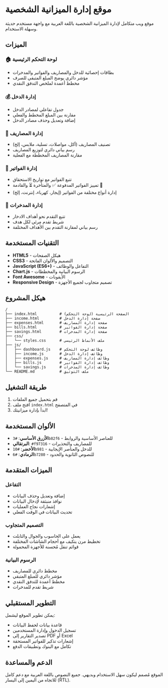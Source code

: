 # موقع إدارة الميزانية الشخصية

موقع ويب متكامل لإدارة الميزانية الشخصية باللغة العربية مع واجهة مستخدم حديثة وسهلة الاستخدام.

## الميزات

### 🏠 لوحة التحكم الرئيسية
- بطاقات إحصائية للدخل والمصاريف والفواتير والمدخرات
- مؤشر دائري يوضح المبلغ المتبقي للصرف
- مخطط أعمدة لملخص التدفق النقدي

### 💰 إدارة الدخل
- جدول تفاعلي لمصادر الدخل
- مقارنة بين المبلغ المخطط والفعلي
- إضافة وتعديل وحذف مصادر الدخل

### 💸 إدارة المصاريف
- تصنيف المصاريف (أكل، مواصلات، تسلية، ملابس، إلخ)
- رسم بياني دائري لتوزيع المصاريف
- مقارنة المصاريف المخططة مع الفعلية

### 📄 إدارة الفواتير
- تتبع الفواتير مع تواريخ الاستحقاق
- تمييز الفواتير المدفوعة ✅ والمتأخرة ⏳ والقادمة 📅
- إدارة أنواع مختلفة من الفواتير (إيجار، كهرباء، إنترنت، إلخ)

### 🏦 إدارة المدخرات
- تتبع التقدم نحو أهداف الادخار
- شريط تقدم مرئي لكل هدف
- رسم بياني لمقارنة التقدم بين الأهداف المختلفة

## التقنيات المستخدمة

- **HTML5** - هيكل الصفحات
- **CSS3** - التصميم والألوان الفاتحة
- **JavaScript (ES6+)** - التفاعل والوظائف
- **Chart.js** - الرسوم البيانية والمخططات
- **Font Awesome** - الأيقونات
- **Responsive Design** - تصميم متجاوب لجميع الأجهزة

## هيكل المشروع

```
/
├── index.html          # الصفحة الرئيسية (لوحة التحكم)
├── income.html         # صفحة إدارة الدخل
├── expenses.html       # صفحة إدارة المصاريف
├── bills.html          # صفحة إدارة الفواتير
├── savings.html        # صفحة إدارة المدخرات
├── css/
│   └── styles.css      # ملف الأنماط الرئيسي
├── js/
│   ├── dashboard.js    # وظائف لوحة التحكم
│   ├── income.js       # وظائف إدارة الدخل
│   ├── expenses.js     # وظائف إدارة المصاريف
│   ├── bills.js        # وظائف إدارة الفواتير
│   └── savings.js      # وظائف إدارة المدخرات
└── README.md           # ملف التوثيق
```

## طريقة التشغيل

1. قم بتحميل جميع الملفات
2. افتح ملف `index.html` في المتصفح
3. ابدأ بإدارة ميزانيتك!

## الألوان المستخدمة

- **الأزرق الأساسي**: `#3b82f6` - للعناصر الأساسية والروابط
- **البرتقالي**: `#f97316` - للمصاريف والتحذيرات
- **الأخضر**: `#10b981` - للدخل والعناصر الإيجابية
- **الرمادي**: `#6b7280` - للنصوص الثانوية والحدود

## الميزات المتقدمة

### التفاعل
- إضافة وتعديل وحذف البيانات
- نوافذ منبثقة لإدخال البيانات
- إشعارات نجاح العمليات
- تحديث البيانات في الوقت الفعلي

### التصميم المتجاوب
- يعمل على الحاسوب والجوال والتابلت
- تخطيط مرن يتكيف مع أحجام الشاشات المختلفة
- قوائم تنقل مُحسنة للأجهزة المحمولة

### الرسوم البيانية
- مخطط دائري للمصاريف
- مؤشر دائري للمبلغ المتبقي
- مخطط أعمدة للتدفق النقدي
- شريط تقدم للمدخرات

## التطوير المستقبلي

يمكن تطوير الموقع ليشمل:
- قاعدة بيانات لحفظ البيانات
- تسجيل الدخول وإدارة المستخدمين
- تصدير التقارير إلى PDF أو Excel
- إشعارات تذكير للفواتير المستحقة
- تكامل مع البنوك وتطبيقات الدفع

## الدعم والمساعدة

الموقع مُصمم ليكون سهل الاستخدام وبديهي. جميع النصوص باللغة العربية مع دعم كامل للاتجاه من اليمين إلى اليسار (RTL).